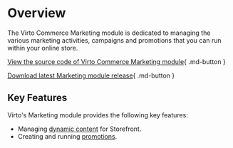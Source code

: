 # Overview

The Virto Commerce Marketing module is dedicated to managing the various marketing activities, campaigns and promotions that you can run within your online store.

[View the source code of Virto Commerce Marketing module](https://github.com/VirtoCommerce/vc-module-marketing){ .md-button }

[Download latest Marketing module release](https://github.com/VirtoCommerce/vc-module-marketing/releases){ .md-button }

## Key Features
Virto's Marketing module provides the following key features:
 
* Managing [dynamic content](#dynamic-content) for Storefront.
* Creating and running [promotions](#promotions).
